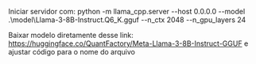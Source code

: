 Iniciar servidor com:
python -m llama_cpp.server --host 0.0.0.0 --model .\model\Llama-3-8B-Instruct.Q6_K.gguf --n_ctx 2048 --n_gpu_layers 24

Baixar modelo diretamente desse link: https://huggingface.co/QuantFactory/Meta-Llama-3-8B-Instruct-GGUF e ajustar código para o nome do arquivo
